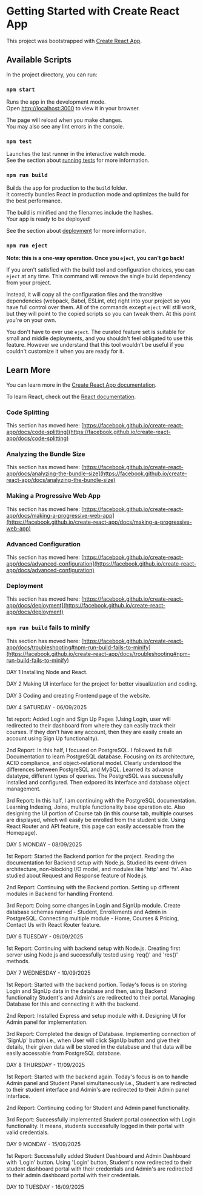 # Getting Started with Create React App

This project was bootstrapped with [Create React App](https://github.com/facebook/create-react-app).

## Available Scripts

In the project directory, you can run:

### `npm start`

Runs the app in the development mode.\
Open [http://localhost:3000](http://localhost:3000) to view it in your browser.

The page will reload when you make changes.\
You may also see any lint errors in the console.

### `npm test`

Launches the test runner in the interactive watch mode.\
See the section about [running tests](https://facebook.github.io/create-react-app/docs/running-tests) for more information.

### `npm run build`

Builds the app for production to the `build` folder.\
It correctly bundles React in production mode and optimizes the build for the best performance.

The build is minified and the filenames include the hashes.\
Your app is ready to be deployed!

See the section about [deployment](https://facebook.github.io/create-react-app/docs/deployment) for more information.

### `npm run eject`

**Note: this is a one-way operation. Once you `eject`, you can't go back!**

If you aren't satisfied with the build tool and configuration choices, you can `eject` at any time. This command will remove the single build dependency from your project.

Instead, it will copy all the configuration files and the transitive dependencies (webpack, Babel, ESLint, etc) right into your project so you have full control over them. All of the commands except `eject` will still work, but they will point to the copied scripts so you can tweak them. At this point you're on your own.

You don't have to ever use `eject`. The curated feature set is suitable for small and middle deployments, and you shouldn't feel obligated to use this feature. However we understand that this tool wouldn't be useful if you couldn't customize it when you are ready for it.

## Learn More

You can learn more in the [Create React App documentation](https://facebook.github.io/create-react-app/docs/getting-started).

To learn React, check out the [React documentation](https://reactjs.org/).

### Code Splitting

This section has moved here: [https://facebook.github.io/create-react-app/docs/code-splitting](https://facebook.github.io/create-react-app/docs/code-splitting)

### Analyzing the Bundle Size

This section has moved here: [https://facebook.github.io/create-react-app/docs/analyzing-the-bundle-size](https://facebook.github.io/create-react-app/docs/analyzing-the-bundle-size)

### Making a Progressive Web App

This section has moved here: [https://facebook.github.io/create-react-app/docs/making-a-progressive-web-app](https://facebook.github.io/create-react-app/docs/making-a-progressive-web-app)

### Advanced Configuration

This section has moved here: [https://facebook.github.io/create-react-app/docs/advanced-configuration](https://facebook.github.io/create-react-app/docs/advanced-configuration)

### Deployment

This section has moved here: [https://facebook.github.io/create-react-app/docs/deployment](https://facebook.github.io/create-react-app/docs/deployment)

### `npm run build` fails to minify

This section has moved here: [https://facebook.github.io/create-react-app/docs/troubleshooting#npm-run-build-fails-to-minify](https://facebook.github.io/create-react-app/docs/troubleshooting#npm-run-build-fails-to-minify)



DAY 1 Installing Node and React.


DAY 2 Making UI interface for the project for better visualization and coding.


DAY 3 Coding and creating Frontend page of the website.


DAY 4 SATURDAY - 06/09/2025

1st report: Added Login and Sign Up Pages (Using Login, user will redirected to their dashboard from where they can easily track their courses. If they don't have any account, then they are easily create an account using Sign Up functionality).

2nd Report: In this half, I focused on PostgreSQL. I followed its full Documentation to learn PostgreSQL database. Focusing on its architecture, ACID compliance, and object-relational model. Clearly understood the differences between PostgreSQL and MySQL. Learned its advance datatype, different types of queries. The PostgreSQL was successfully installed and configured. Then exlpored its interface and database object management.

3rd Report: In this half, I am continuing with the PostgreSQL documentation. Learning Indexing, Joins, multiple functionality base operation etc. Also designing the UI portion of Course tab (in this course tab, multiple courses are displayed, which will easily be enrolled from the student side. Using React Router and API feature, this page can easily accessable from the Homepage).



DAY 5 MONDAY - 08/09/2025

1st Report: Started the Backend portion for the project. Reading the documentation for Backend setup with Node.js. Studied its event-driven architecture, non-blocking I/O model, and modules like 'http' and 'fs'. Also studied about Request and Response feature of Node.js.

2nd Report: Continuing with the Backend portion. Setting up different modules in Backend for handling Frontend.

3rd Report: Doing some changes in Login and SignUp module. Create database schemas named - Student, Enrollements and Admin in PostgreSQL. Connecting multiple module - Home, Courses & Pricing, Contact Us with React Router feature.



DAY 6 TUESDAY - 09/09/2025

1st Report: Continuing with backend setup with Node.js. Creating first server using Node.js and successfully tested using 'req()' and 'res()' methods.



DAY 7 WEDNESDAY - 10/09/2025

1st Report: Started with the backend portion. Today's focus is on storing Login and SignUp data in the database and then, using Backend functionality Student's and Admin's are redirected to their portal. Managing Database for this and connecting it with the backend.

2nd Report: Installed Express and setup module with it. Designing UI for Admin panel for implementation.

3rd Report: Completed the design of Database. Implementing connection of 'SignUp' button i.e., when User will click SignUp button and give their details, their given data will be stored in the database and that data will be easily accessable from PostgreSQL database.



DAY 8 THURSDAY - 11/09/2025

1st Report: Started with the backend again. Today's focus is on to handle Admin panel and Student Panel simultaneously i.e., Student's are redirected to their student interface and Admin's are redirected to their Admin panel interface.

2nd Report: Continuing coding for Student and Admin panel functionality.

3rd Report: Successfully implemented Student portal connection with Login functionality. It means, students successfully logged in their portal with valid credentials.




DAY 9 MONDAY - 15/09/2025

1st Report: Successfully added Student Dashboard and Admin Dashboard with 'Login' button. Using 'Login' button, Student's now redirected to their student dashboard portal with their credentials and Admin's are redirected to their admin dashboard portal with their credentials.


DAY  10 TUESDAY - 16/09/2025

